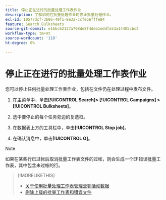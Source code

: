 ```yaml
---
title: 停止正在进行的批量处理工作表作业
description: 了解如何在批量处理作业时停止批量处理作业。
exl-id: 10577dcf-3b86-49f1-8e3a-ccfe56fffe84
feature: Search Bulksheets
source-git-commit: e16bc62127a708de8f4deb1eddfa53a14405cbc2
workflow-type: tm+mt
source-wordcount: '110'
ht-degree: 0%

---
```


# 停止正在进行的批量处理工作表作业

您可以停止任何批量处理工作表作业，包括在文件仍在处理过程中发布文件。

1. 在主菜单中，单击&#x200B;**[!UICONTROL Search]> [!UICONTROL Campaigns] >[!UICONTROL Bulksheets]**。

1. 选中要停止的每个任务旁边的复选框。

1. 在数据表上方的工具栏中，单击&#x200B;**[!UICONTROL Stop job]**。

1. 在确认消息中，单击&#x200B;**[!UICONTROL O]**。

>[!NOTE]
>
>如果在某些行已过帐后取消批量工作表文件的过帐，则会生成一个EF错误批量工作表，其中包含未过帐的行。

>[!MORELIKETHIS]
>
>* [关于使用批量处理工作表管理营销活动数据](bulksheet-about.md)
>* [删除上载的批量工作表和错误文件](bulksheet-delete.md)
